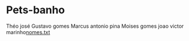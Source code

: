 # Pets-banho


Théo josé
Gustavo gomes
Marcus antonio pina
Moises gomes
joao victor marinho[nomes.txt](https://github.com/theokkkk1/Pets-banho/files/12602497/nomes.txt)







